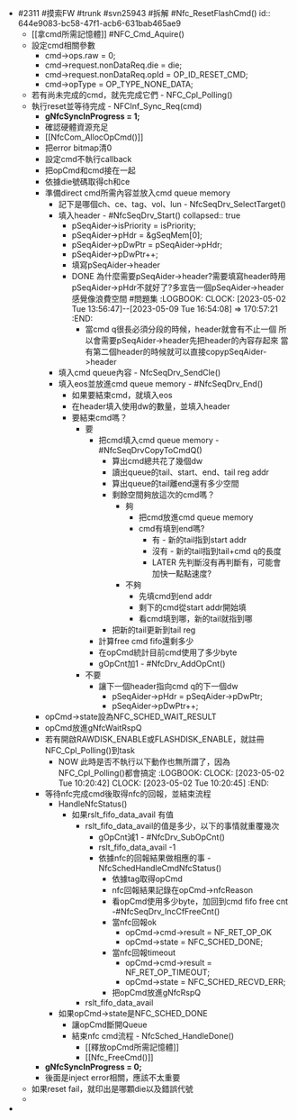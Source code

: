 - #2311 #摸索FW  #trunk #svn25943 #拆解 #Nfc_ResetFlashCmd()
  id:: 644e9083-bc58-47f1-acb6-631bab465ae9
	- [[拿cmd所需記憶體]] #NFC_Cmd_Aquire()
	- 設定cmd相關參數
		- cmd->ops.raw = 0;
		- cmd->request.nonDataReq.die = die;
		- cmd->request.nonDataReq.opId = OP_ID_RESET_CMD;
		- cmd->opType = OP_TYPE_NONE_DATA;
	- 若有尚未完成的cmd，就先完成它們 - NFC_Cpl_Polling()
	- 執行reset並等待完成 - NFCInf_Sync_Req(cmd)
		- **gNfcSyncInProgress = 1;**
		- 確認硬體資源充足
		- [[NfcCom_AllocOpCmd()]]
		- 把error bitmap清0
		- 設定cmd不執行callback
		- 把opCmd和cmd接在一起
		- 依據die號碼取得ch和ce
		- 準備direct cmd所需內容並放入cmd queue memory
			- 記下是哪個ch、ce、tag、vol、lun - NfcSeqDrv_SelectTarget()
			- 填入header - #NfcSeqDrv_Start()
			  collapsed:: true
				- pSeqAider->isPriority = isPriority;
				- pSeqAider->pHdr = &gSeqMem[0];
				- pSeqAider->pDwPtr = pSeqAider->pHdr;
				- pSeqAider->pDwPtr++;
				- 填寫pSeqAider->header
				- DONE 為什麼需要pSeqAider->header?需要填寫header時用pSeqAider->pHdr不就好了?多宣告一個pSeqAider->header感覺像浪費空間 #問題集
				  :LOGBOOK:
				  CLOCK: [2023-05-02 Tue 13:56:47]--[2023-05-09 Tue 16:54:08] =>  170:57:21
				  :END:
					- 當cmd q很長必須分段的時候，header就會有不止一個
					  所以會需要pSeqAider->header先把header的內容存起來
					  當有第二個header的時候就可以直接copypSeqAider->header
			- 填入cmd queue內容 - NfcSeqDrv_SendCle()
			- 填入eos並放進cmd queue memory - #NfcSeqDrv_End()
				- 如果要結束cmd，就填入eos
				- 在header填入使用dw的數量，並填入header
				- 要結束cmd嗎？
					- 要
						- 把cmd填入cmd queue memory - #NfcSeqDrvCopyToCmdQ()
							- 算出cmd總共花了幾個dw
							- 讀出queue的tail、start、end、tail reg addr
							- 算出queue的tail離end還有多少空間
							- 剩餘空間夠放這次的cmd嗎？
								- 夠
									- 把cmd放進cmd queue memory
									- cmd有填到end嗎?
										- 有 - 新的tail指到start addr
										- 沒有 - 新的tail指到tail+cmd q的長度
										- LATER 先判斷沒有再判斷有，可能會加快一點點速度?
								- 不夠
									- 先填cmd到end addr
									- 剩下的cmd從start addr開始填
									- 看cmd填到哪，新的tail就指到哪
							- 把新的tail更新到tail reg
						- 計算free cmd fifo還剩多少
						- 在opCmd統計目前cmd使用了多少byte
						- gOpCnt加1 - #NfcDrv_AddOpCnt()
					- 不要
						- 讓下一個header指向cmd q的下一個dw
							- pSeqAider->pHdr = pSeqAider->pDwPtr;
							- pSeqAider->pDwPtr++;
		- opCmd->state設為NFC_SCHED_WAIT_RESULT
		- opCmd放進gNfcWaitRspQ
		- 若有開啟RAWDISK_ENABLE或FLASHDISK_ENABLE，就註冊NFC_Cpl_Polling()到task
			- NOW 此時是否不執行以下動作也無所謂了，因為NFC_Cpl_Polling()都會搞定
			  :LOGBOOK:
			  CLOCK: [2023-05-02 Tue 10:20:42]
			  CLOCK: [2023-05-02 Tue 10:20:45]
			  :END:
		- 等待nfc完成cmd後取得nfc的回報，並結束流程
			- HandleNfcStatus()
				- 如果rslt_fifo_data_avail 有值
					- rslt_fifo_data_avail的值是多少，以下的事情就重覆幾次
						- gOpCnt減1 - #NfcDrv_SubOpCnt()
						- rslt_fifo_data_avail -1
						- 依據nfc的回報結果做相應的事 - NfcSchedHandleCmdNfcStatus()
							- 依據tag取得opCmd
							- nfc回報結果記錄在opCmd->nfcReason
							- 看opCmd使用多少byte，加回到cmd fifo free cnt -#NfcSeqDrv_IncCfFreeCnt()
							- 當nfc回報ok
								- opCmd->cmd->result = NF_RET_OP_OK
								- opCmd->state = NFC_SCHED_DONE;
							- 當nfc回報timeout
								- opCmd->cmd->result = NF_RET_OP_TIMEOUT;
								- opCmd->state = NFC_SCHED_RECVD_ERR;
							- 把opCmd放進gNfcRspQ
					- rslt_fifo_data_avail
			- 如果opCmd->state是NFC_SCHED_DONE
				- 讓opCmd斷開Queue
				- 結束nfc cmd流程 - NfcSched_HandleDone()
					- [[釋放opCmd所需記憶體]]
					- [[Nfc_FreeCmd()]]
		- **gNfcSyncInProgress = 0;**
		- 後面是inject error相關，應該不太重要
	- 如果reset fail，就印出是哪顆die以及錯誤代號
	-
-